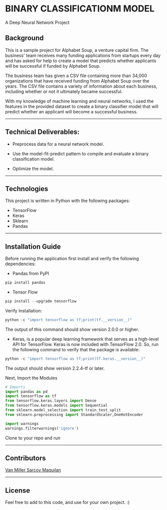 # BINARY CLASSIFICATIONM MODEL

A Deep Neural Network Project


## Background

This is a sample project for Alphabet Soup, a venture capital firm. The business' team receives many funding applications from startups every day and  has asked for help to create a model that predicts whether applicants will be successful if funded by Alphabet Soup.

The business team has given  a CSV file containing more than 34,000 organizations that have received funding from Alphabet Soup over the years. The CSV file contains a variety of information about each business, including whether or not it ultimately became successful. 

With my knowledge of machine learning and neural networks, I used the features in the provided dataset to create a binary classifier model that will predict whether an applicant will become a successful business.

---

## Technical Deliverables:

* Preprocess data for a neural network model.

* Use the model-fit-predict pattern to compile and evaluate a binary classification model.

* Optimize the model.


---

## Technologies

This project is written in Python with the following packages:

* TensorFlow
* Keras
* Sklearn
* Pandas

---

## Installation Guide

Before running the application first install and verify the following dependencies:

* Pandas from PyPI
```python
pip install pandas
```
* Tensor Flow 
```python
pip install --upgrade tensorflow
```
Verify Installation: 
```python
python -c "import tensorflow as tf;print(tf.__version__)"
```
The output of this command should show version 2.0.0 or higher.

* Keras, is a popular deep learning framework that serves as a high-level API for TensorFlow. Keras is now included with TensorFlow 2.0. So, run the following command to verify that the package is available:
```python
python -c "import tensorflow as tf;print(tf.keras.__version__)"
```
The output should show version 2.2.4-tf or later.


Next, Import the Modules

```python
# Imports
import pandas as pd
import tensorflow as tf
from tensorflow.keras.layers import Dense
from tensorflow.keras.models import Sequential
from sklearn.model_selection import train_test_split
from sklearn.preprocessing import StandardScaler,OneHotEncoder

import warnings
warnings.filterwarnings('ignore')
```

Clone to your repo and run

---


## Contributors

[Van Miller Sarcov Maquilan](https://www.linkedin.com/in/van-miller-sarcov-maquilan-20b472202/) 

---

## License

Feel free to add to this code, and use for your own project. :)
